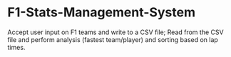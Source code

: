 # F1-Stats-Management-System
Accept user input on F1 teams and write to a CSV file; Read from the CSV file and perform analysis (fastest team/player) and sorting based on lap times. 
